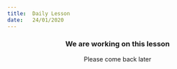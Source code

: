 ```yaml
---
title:  Daily Lesson
date:   24/01/2020
---
```


### <center>We are working on this lesson</center>
<center>Please come back later</center>